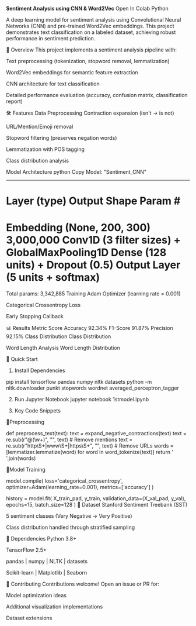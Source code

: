 **Sentiment Analysis using CNN & Word2Vec**
Open In Colab
Python

A deep learning model for sentiment analysis using Convolutional Neural Networks (CNN) and pre-trained Word2Vec embeddings. This project demonstrates text classification on a labeled dataset, achieving robust performance in sentiment prediction.

📌 Overview
This project implements a sentiment analysis pipeline with:

Text preprocessing (tokenization, stopword removal, lemmatization)

Word2Vec embeddings for semantic feature extraction

CNN architecture for text classification

Detailed performance evaluation (accuracy, confusion matrix, classification report)

🛠 Features
Data Preprocessing
Contraction expansion (isn't → is not)

URL/Mention/Emoji removal

Stopword filtering (preserves negation words)

Lemmatization with POS tagging

Class distribution analysis

Model Architecture
python
Copy
Model: "Sentiment_CNN"
_________________________________________________________________
Layer (type)         Output Shape       Param #
=================================================
Embedding            (None, 200, 300)   3,000,000
Conv1D (3 filter sizes) + GlobalMaxPooling1D
Dense (128 units) + Dropout (0.5)
Output Layer (5 units + softmax)
=================================================
Total params: 3,342,885
Training
Adam Optimizer (learning rate = 0.001)

Categorical Crossentropy Loss

Early Stopping Callback

📊 Results
Metric	Score
Accuracy	92.34%
F1-Score	91.87%
Precision	92.15%
Class Distribution
Class Distribution

Word Length Analysis
Word Length Distribution

🚀 Quick Start
1. Install Dependencies

pip install tensorflow pandas numpy nltk datasets
python -m nltk.downloader punkt stopwords wordnet averaged_perceptron_tagger


2. Run Jupyter Notebook
jupyter notebook 1stmodel.ipynb


3. Key Code Snippets

📌Preprocessing

def preprocess_text(text):
    text = expand_negative_contractions(text)
    text = re.sub(r"@(\w+)", "", text)  # Remove mentions
    text = re.sub(r"http\S+|www\S+|https\S+", "", text)  # Remove URLs
    words = [lemmatizer.lemmatize(word) for word in word_tokenize(text)]
    return ' '.join(words)


📌Model Training

model.compile(
    loss='categorical_crossentropy',
    optimizer=Adam(learning_rate=0.001),
    metrics=['accuracy']
)

history = model.fit(
    X_train_pad, y_train,
    validation_data=(X_val_pad, y_val),
    epochs=15,
    batch_size=128
)
📂 Dataset
Stanford Sentiment Treebank (SST)

5 sentiment classes (Very Negative → Very Positive)

Class distribution handled through stratified sampling

🤖 Dependencies
Python 3.8+

TensorFlow 2.5+

pandas | numpy | NLTK | datasets

Scikit-learn | Matplotlib | Seaborn



🙋 Contributing
Contributions welcome! Open an issue or PR for:

Model optimization ideas

Additional visualization implementations

Dataset extensions

